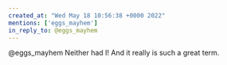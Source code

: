 ```yaml
---
created_at: "Wed May 18 10:56:38 +0000 2022"
mentions: ['eggs_mayhem']
in_reply_to: @eggs_mayhem
---
```


@eggs_mayhem Neither had I! And it really is such a great term.